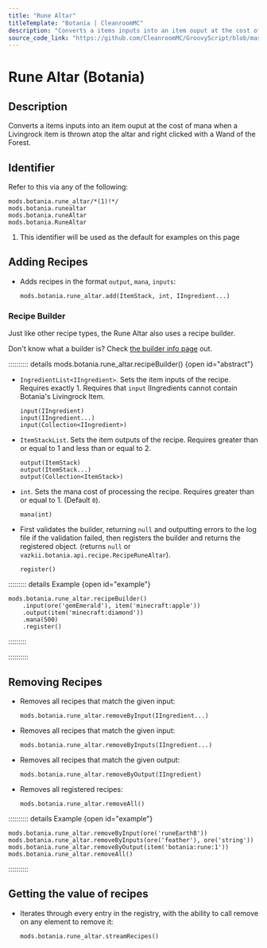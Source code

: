 ```yaml
---
title: "Rune Altar"
titleTemplate: "Botania | CleanroomMC"
description: "Converts a items inputs into an item ouput at the cost of mana when a Livingrock item is thrown atop the altar and right clicked with a Wand of the Forest."
source_code_link: "https://github.com/CleanroomMC/GroovyScript/blob/master/src/main/java/com/cleanroommc/groovyscript/compat/mods/botania/RuneAltar.java"
---
```


# Rune Altar (Botania)

## Description

Converts a items inputs into an item ouput at the cost of mana when a Livingrock item is thrown atop the altar and right clicked with a Wand of the Forest.

## Identifier

Refer to this via any of the following:

```groovy:no-line-numbers {1}
mods.botania.rune_altar/*(1)!*/
mods.botania.runealtar
mods.botania.runeAltar
mods.botania.RuneAltar
```

1. This identifier will be used as the default for examples on this page

## Adding Recipes

- Adds recipes in the format `output`, `mana`, `inputs`:

    ```groovy:no-line-numbers
    mods.botania.rune_altar.add(ItemStack, int, IIngredient...)
    ```


### Recipe Builder

Just like other recipe types, the Rune Altar also uses a recipe builder.

Don't know what a builder is? Check [the builder info page](../../../groovy/builder.md) out.

:::::::::: details mods.botania.rune_altar.recipeBuilder() {open id="abstract"}
- `IngredientList<IIngredient>`. Sets the item inputs of the recipe. Requires exactly 1. Requires that `input` IIngredients cannot contain Botania's Livingrock Item.

    ```groovy:no-line-numbers
    input(IIngredient)
    input(IIngredient...)
    input(Collection<IIngredient>)
    ```

- `ItemStackList`. Sets the item outputs of the recipe. Requires greater than or equal to 1 and less than or equal to 2.

    ```groovy:no-line-numbers
    output(ItemStack)
    output(ItemStack...)
    output(Collection<ItemStack>)
    ```

- `int`. Sets the mana cost of processing the recipe. Requires greater than or equal to 1. (Default `0`).

    ```groovy:no-line-numbers
    mana(int)
    ```

- First validates the builder, returning `null` and outputting errors to the log file if the validation failed, then registers the builder and returns the registered object. (returns `null` or `vazkii.botania.api.recipe.RecipeRuneAltar`).

    ```groovy:no-line-numbers
    register()
    ```

::::::::: details Example {open id="example"}
```groovy:no-line-numbers
mods.botania.rune_altar.recipeBuilder()
    .input(ore('gemEmerald'), item('minecraft:apple'))
    .output(item('minecraft:diamond'))
    .mana(500)
    .register()
```

:::::::::

::::::::::

## Removing Recipes

- Removes all recipes that match the given input:

    ```groovy:no-line-numbers
    mods.botania.rune_altar.removeByInput(IIngredient...)
    ```

- Removes all recipes that match the given input:

    ```groovy:no-line-numbers
    mods.botania.rune_altar.removeByInputs(IIngredient...)
    ```

- Removes all recipes that match the given output:

    ```groovy:no-line-numbers
    mods.botania.rune_altar.removeByOutput(IIngredient)
    ```

- Removes all registered recipes:

    ```groovy:no-line-numbers
    mods.botania.rune_altar.removeAll()
    ```

:::::::::: details Example {open id="example"}
```groovy:no-line-numbers
mods.botania.rune_altar.removeByInput(ore('runeEarthB'))
mods.botania.rune_altar.removeByInputs(ore('feather'), ore('string'))
mods.botania.rune_altar.removeByOutput(item('botania:rune:1'))
mods.botania.rune_altar.removeAll()
```

::::::::::

## Getting the value of recipes

- Iterates through every entry in the registry, with the ability to call remove on any element to remove it:

    ```groovy:no-line-numbers
    mods.botania.rune_altar.streamRecipes()
    ```
